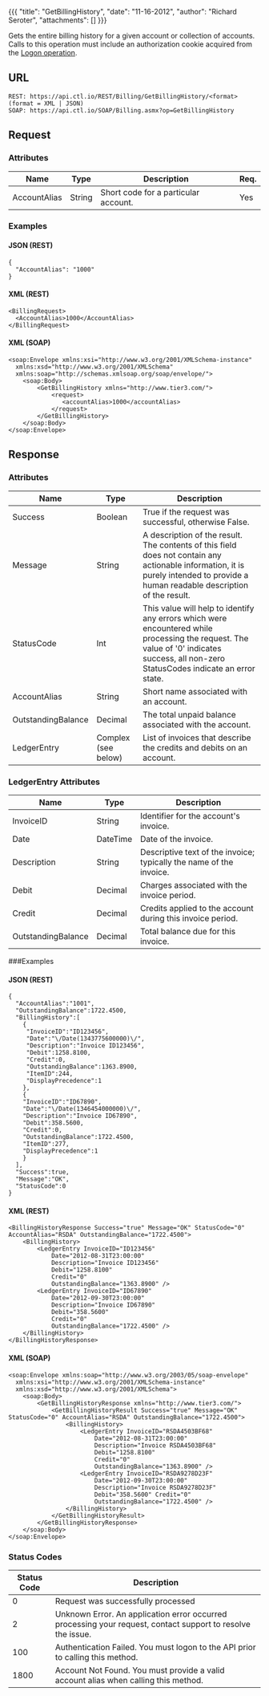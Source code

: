 {{{
  "title": "GetBillingHistory",
  "date": "11-16-2012",
  "author": "Richard Seroter",
  "attachments": []
}}}


Gets the entire billing history for a given account or collection of accounts. Calls to this operation must include an authorization cookie acquired from the [Logon operation](../Authentication/logon.md).

## URL

    REST: https://api.ctl.io/REST/Billing/GetBillingHistory/<format> (format = XML | JSON)
    SOAP: https://api.ctl.io/SOAP/Billing.asmx?op=GetBillingHistory

## Request

### Attributes

| Name | Type | Description | Req. |
| --- | --- | --- | --- |
| AccountAlias | String | Short code for a particular account. | Yes |

### Examples

#### JSON (REST)

    {
      "AccountAlias": "1000"
    }

#### XML (REST)

    <BillingRequest>
      <AccountAlias>1000</AccountAlias>
    </BillingRequest>


#### XML (SOAP)

    <soap:Envelope xmlns:xsi="http://www.w3.org/2001/XMLSchema-instance"
      xmlns:xsd="http://www.w3.org/2001/XMLSchema"
      xmlns:soap="http://schemas.xmlsoap.org/soap/envelope/">
        <soap:Body>
            <GetBillingHistory xmlns="http://www.tier3.com/">
                <request>
                   <accountAlias>1000</accountAlias>
                </request>
            </GetBillingHistory>
        </soap:Body>
    </soap:Envelope>

## Response

### Attributes

| Name | Type | Description |
| --- | --- | --- |
| Success | Boolean | True if the request was successful, otherwise False. |
| Message | String | A description of the result. The contents of this field does not contain any actionable information, it is purely intended to provide a human readable description of the result. |
| StatusCode | Int | This value will help to identify any errors which were encountered while processing the request. The value of '0' indicates success, all non-zero StatusCodes indicate an error state. |
| AccountAlias | String | Short name associated with an account. |
| OutstandingBalance | Decimal | The total unpaid balance associated with the account. |
| LedgerEntry | Complex (see below) | List of invoices that describe the credits and debits on an account. |

### LedgerEntry Attributes

| Name | Type | Description |
| --- | --- | --- |
| InvoiceID | String | Identifier for the account's invoice. |
| Date | DateTime | Date of the invoice. |
| Description | String | Descriptive text of the invoice; typically the name of the invoice. |
| Debit | Decimal | Charges associated with the invoice period. |
| Credit | Decimal | Credits applied to the account during this invoice period. |
| OutstandingBalance | Decimal | Total balance due for this invoice. |

###Examples

#### JSON (REST)

    {
      "AccountAlias":"1001",
      "OutstandingBalance":1722.4500,
      "BillingHistory":[
        {
         "InvoiceID":"ID123456",
         "Date":"\/Date(1343775600000)\/",
         "Description":"Invoice ID123456",
         "Debit":1258.8100,
         "Credit":0,
         "OutstandingBalance":1363.8900,
         "ItemID":244,
         "DisplayPrecedence":1
        },
        {
        "InvoiceID":"ID67890",
        "Date":"\/Date(1346454000000)\/",
        "Description":"Invoice ID67890",
        "Debit":358.5600,
        "Credit":0,
        "OutstandingBalance":1722.4500,
        "ItemID":277,
        "DisplayPrecedence":1
        }
      ],
      "Success":true,
      "Message":"OK",
      "StatusCode":0
    }

#### XML (REST)

    <BillingHistoryResponse Success="true" Message="OK" StatusCode="0" AccountAlias="RSDA" OutstandingBalance="1722.4500">
        <BillingHistory>
            <LedgerEntry InvoiceID="ID123456"
                Date="2012-08-31T23:00:00"
                Description="Invoice ID123456"
                Debit="1258.8100"
                Credit="0"
                OutstandingBalance="1363.8900" />
            <LedgerEntry InvoiceID="ID67890"
                Date="2012-09-30T23:00:00"
                Description="Invoice ID67890"
                Debit="358.5600"
                Credit="0"
                OutstandingBalance="1722.4500" />
        </BillingHistory>
    </BillingHistoryResponse>


#### XML (SOAP)

    <soap:Envelope xmlns:soap="http://www.w3.org/2003/05/soap-envelope"
      xmlns:xsi="http://www.w3.org/2001/XMLSchema-instance"
      xmlns:xsd="http://www.w3.org/2001/XMLSchema">
        <soap:Body>
            <GetBillingHistoryResponse xmlns="http://www.tier3.com/">
                <GetBillingHistoryResult Success="true" Message="OK" StatusCode="0" AccountAlias="RSDA" OutstandingBalance="1722.4500">
                    <BillingHistory>
                        <LedgerEntry InvoiceID="RSDA4503BF68"
                            Date="2012-08-31T23:00:00"
                            Description="Invoice RSDA4503BF68"
                            Debit="1258.8100"
                            Credit="0"
                            OutstandingBalance="1363.8900" />
                        <LedgerEntry InvoiceID="RSDA9278D23F"
                            Date="2012-09-30T23:00:00"
                            Description="Invoice RSDA9278D23F"
                            Debit="358.5600" Credit="0"
                            OutstandingBalance="1722.4500" />
                    </BillingHistory>
                </GetBillingHistoryResult>
            </GetBillingHistoryResponse>
        </soap:Body>
    </soap:Envelope>

### Status Codes

| Status Code | Description |
| --- | --- |
| 0 | Request was successfully processed |
| 2 | Unknown Error.  An application error occurred processing your request, contact support to resolve the issue. |
| 100 | Authentication Failed.  You must logon to the API prior to calling this method. |
| 1800 | Account Not Found.  You must provide a valid account alias when calling this method. |
